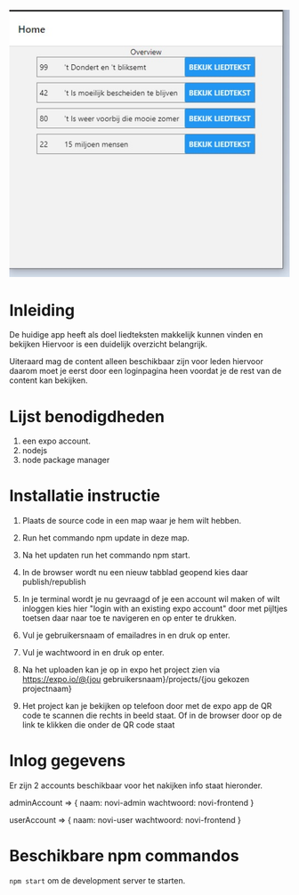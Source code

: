 ![alt text](./screenshot.jpg)
# Inleiding

De huidige app heeft als doel liedteksten makkelijk kunnen vinden en bekijken Hiervoor is een duidelijk overzicht belangrijk.

Uiteraard mag de content alleen beschikbaar zijn voor leden hiervoor daarom moet je eerst door een loginpagina heen voordat je de rest van de content kan bekijken.

# Lijst benodigdheden
1. een expo account.
2. nodejs
3. node package manager

# Installatie instructie
1. Plaats de source code in een map waar je hem wilt hebben.

2. Run het commando npm update in deze map.

3. Na het updaten run het commando npm start.

4. In de browser wordt nu een nieuw tabblad geopend kies daar publish/republish

5. In je terminal wordt je nu gevraagd of je een account wil maken of wilt inloggen kies hier "login with an existing expo account" door met pijltjes toetsen daar naar toe te navigeren en op enter te drukken.

6. Vul je gebruikersnaam of emailadres in en druk op enter.

7. Vul je wachtwoord in en druk op enter.

8. Na het uploaden kan je op in expo het project zien via https://expo.io/@{jou gebruikersnaam}/projects/{jou gekozen projectnaam}

9. Het project kan je bekijken op telefoon door met de expo app de QR code te scannen die rechts in beeld staat. Of in de browser door op de link te klikken die onder de QR code staat

# Inlog gegevens
Er zijn 2 accounts beschikbaar voor het nakijken info staat hieronder.

adminAccount => {
    naam: novi-admin
    wachtwoord: novi-frontend
}

userAccount => {
    naam: novi-user
    wachtwoord: novi-frontend
}


# Beschikbare npm commandos
`npm start` om de development server te starten.
